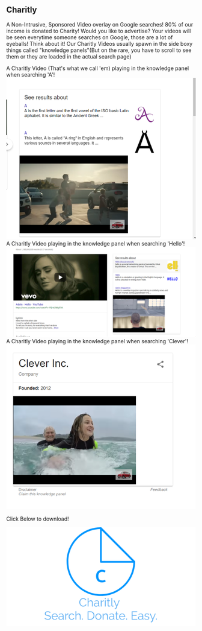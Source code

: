 ## Charitly

A Non-Intrusive, Sponsored Video overlay on Google searches! 80% of our income is donated to Charity!
Would you like to advertise? Your videos will be seen everytime someone searches on Google, those are a lot of eyeballs! Think about it!
Our Charitly Videos usually spawn in the side boxy things called "knowledge panels"(But on the rare, you have to scroll to see them or they are loaded in the actual search page)

A Charitly Video (That's what we call 'em) playing in the knowledge panel when searching 'A'!
![image1](knowledgepanela.PNG)
A Charitly Video playing in the knowledge panel when searching 'Hello'!
![image2](knowledgepanelhello.PNG)
A Charitly Video playing in the knowledge panel when searching 'Clever'!
![image3](knowledgepanelsclever.PNG)

Click Below to download!

![image](LogoMakr_5qLGHf.png)
